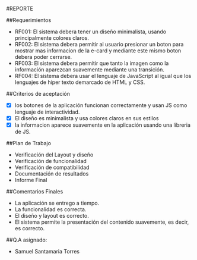 #REPORTE

##Requerimientos
* RF001: El sistema debera tener un diseño minimalista, usando principalmente colores claros.
* RF002: El sistema debera permitir al usuario presionar un boton para mostrar mas informacion de la e-card y mediante este mismo boton debera poder cerrarse. 
* RF003: El sistema debera permitir que tanto la imagen como la información aparezcan suavemente mediante una transición.
* RF004: El sistema debera usar el lenguaje de JavaScript al igual que los lenguajes de hiper texto demarcado de HTML y CSS.

##Criterios de aceptación
* [x] los botones de la aplicación funcionan correctamente y usan JS como lenguaje de interactividad. 
* [x] El diseño es minimalista y usa colores claros en sus estilos
* [X] la informacion aparece suavemente en la aplicación usando una libreria de JS.

##Plan de Trabajo
* Verificación del Layout y diseño
* Verificación de funcionalidad
* Verificación de compatibilidad
* Documentación de resultados
* Informe Final

##Comentarios Finales
* La aplicación se entrego a tiempo.
* La funcionalidad es correcta.
* El diseño y layout es correcto. 
* El sistema permite la presentación del contenido suavemente, es decir, es correcto. 

##Q.A asignado: 
* Samuel Santamaria Torres
